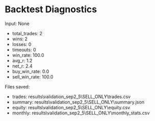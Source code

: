 # Backtest Diagnostics

Input: None

- total_trades: 2
- wins: 2
- losses: 0
- timeouts: 0
- win_rate: 100.0
- avg_r: 1.2
- net_r: 2.4
- buy_win_rate: 0.0
- sell_win_rate: 100.0

Files saved:
- trades: results\validation_sep2_5\SELL_ONLY\trades.csv
- summary: results\validation_sep2_5\SELL_ONLY\summary.json
- equity: results\validation_sep2_5\SELL_ONLY\equity.csv
- monthly: results\validation_sep2_5\SELL_ONLY\monthly_stats.csv
